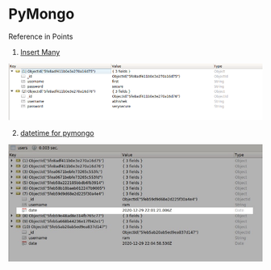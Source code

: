 # PyMongo

Reference in Points


1. <a href = "insert_many.py">Insert Many</a>


![](insert_many.png)


2. <a href = "datetime_and_filter_for_pymongo.py">datetime for pymongo</a>


![](datetime_mongod.jpeg)
